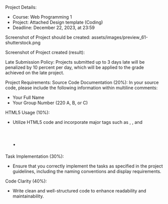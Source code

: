 Project Details:
 - Course: Web Programming 1
 - Project: Attached Design template (Coding)
 - Deadline: December 22, 2023, at 23:59

Screenshot of Project should be created: 
assets/images/preview_61-shutterstock.png

Screenshot of Project created (result):


Late Submission Policy:
Projects submitted up to 3 days late will be penalized by 10 percent per day, which will be applied to the grade achieved on the late project.

Project Requirements:
Source Code Documentation (20%):
In your source code, please include the following information within multiline comments:
 - Your Full Name
 - Your Group Number (220 A, B, or C)

HTML5 Usage (10%):
 - Utilize HTML5 code and incorporate major tags such as <head>, <body>, and <h1>.

Task Implementation (30%):
 - Ensure that you correctly implement the tasks as specified in the project guidelines, including the naming conventions and display requirements.

Code Clarity (40%):
 - Write clean and well-structured code to enhance readability and maintainability.
